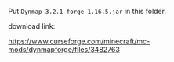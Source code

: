 Put `Dynmap-3.2.1-forge-1.16.5.jar` in this folder.

download link:

https://www.curseforge.com/minecraft/mc-mods/dynmapforge/files/3482763